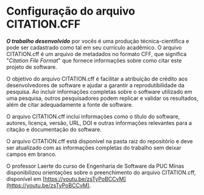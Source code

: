 # Configuração do arquivo CITATION.CFF

***O trabalho desenvolvido*** por vocês é uma produção técnica-científica e pode ser cadastrado como tal em seu currículo acadêmico. O arquivo CITATION.cff é um arquivo de metadados no formato CFF, que significa "*Citation File Format*" que fornece informações sobre como citar este projeto de software.

 
O objetivo do arquivo CITATION.cff é facilitar a atribuição de crédito aos desenvolvedores de software e ajudar a garantir a reprodutibilidade da pesquisa. Ao incluir informações completas sobre o software utilizado em uma pesquisa, outros pesquisadores podem replicar e validar os resultados, além de citar adequadamente a fonte de software.

O arquivo CITATION.cff inclui informações como o título do software, autores, licença, versão, URL, DOI e outras informações relevantes para a citação e documentação do software.

O arquivo CITATION.cff está disponível na pasta raiz do repositório e deve ser atualizado com as informações completas do trabalho sem deixar campos em branco. 

O professor Laerte do curso de Engenharia de Software da PUC Minas disponibilizou orientações sobre o preenchimento do arquivo CITATION.cff, disponível em [https://youtu.be/zsTyPoBCCvM](https://youtu.be/zsTyPoBCCvM).

